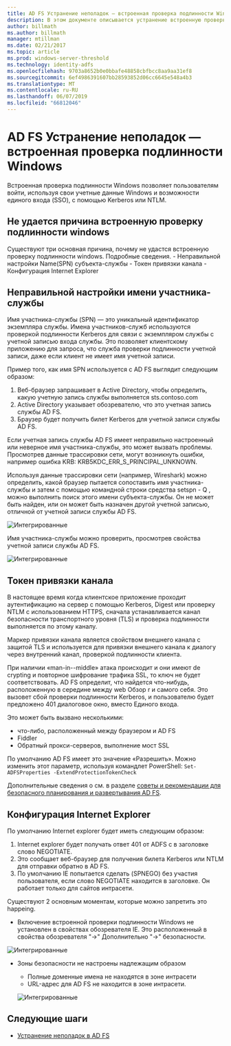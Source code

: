 ```yaml
---
title: AD FS Устранение неполадок — встроенная проверка подлинности Windows
description: В этом документе описывается устранение встроенную проверку подлинности windows
author: billmath
ms.author: billmath
manager: mtillman
ms.date: 02/21/2017
ms.topic: article
ms.prod: windows-server-threshold
ms.technology: identity-adfs
ms.openlocfilehash: 9703a8652b0e0bbafe48858cbfbcc8aa9aa31ef8
ms.sourcegitcommit: 6ef4986391607bb28593852d06cc6645e548a4b3
ms.translationtype: MT
ms.contentlocale: ru-RU
ms.lasthandoff: 06/07/2019
ms.locfileid: "66812046"
---
```

# <a name="ad-fs-troubleshooting---integrated-windows-authentication"></a>AD FS Устранение неполадок — встроенная проверка подлинности Windows
Встроенная проверка подлинности Windows позволяет пользователям войти, используя свои учетные данные Windows и возможности единого входа (SSO), с помощью Kerberos или NTLM.

## <a name="reason-integrated-windows-authentication-fails"></a>Не удается причина встроенную проверку подлинности windows
Существуют три основная причина, почему не удастся встроенную проверку подлинности windows. Подробные сведения.
    - Неправильной настройки Name(SPN) субъекта-службы
    - Токен привязки канала
    - Конфигурация Internet Explorer

## <a name="spn-misconfiguration"></a>Неправильной настройки имени участника-службы
Имя участника-службы (SPN) — это уникальный идентификатор экземпляра службы. Имена участников-служб используются проверкой подлинности Kerberos для связи с экземпляром службы с учетной записью входа службы. Это позволяет клиентскому приложению для запроса, что служба проверки подлинности учетной записи, даже если клиент не имеет имя учетной записи.

Пример того, как имя SPN используется с AD FS выглядит следующим образом:
1. Веб-браузер запрашивает в Active Directory, чтобы определить, какую учетную запись службы выполняется sts.contoso.com
2. Active Directory указывает обозревателю, что это учетная запись службы AD FS.
3. Браузер будет получить билет Kerberos для учетной записи службы AD FS.

Если учетная запись службы AD FS имеет неправильно настроенный или неверное имя участника-службы, это может вызвать проблемы.  Просмотрев данные трассировки сети, могут возникнуть ошибки, например ошибка KRB: KRB5KDC_ERR_S_PRINCIPAL_UNKNOWN.

Используя данные трассировки сети (например, Wireshark) можно определить, какой браузер пытается сопоставить имя участника-службы и затем с помощью командной строки средства setspn - Q <spn>, можно выполнить поиск этого имени субъекта-службы.  Он не может быть найден, или он может быть назначен другой учетной записью, отличной от учетной записи службы AD FS.

![Интегрированные](media/ad-fs-tshoot-iwa/iwa3.png)

Имя участника-службы можно проверить, просмотрев свойства учетной записи службы AD FS.

![Интегрированные](media/ad-fs-tshoot-iwa/iwa1.png)

## <a name="channel-binding-token"></a>Токен привязки канала
В настоящее время когда клиентское приложение проходит аутентификацию на сервер с помощью Kerberos, Digest или проверку NTLM с использованием HTTPS, сначала устанавливается канал безопасности транспортного уровня (TLS) и проверка подлинности выполняется по этому каналу. 

Маркер привязки канала является свойством внешнего канала с защитой TLS и используется для привязки внешнего канала к диалогу через внутренний канал, проверкой подлинности клиента.

При наличии «man-in--middle» атака происходит и они имеют de crypting и повторное шифрование трафика SSL, то ключ не будет соответствовать.  AD FS определит, что найдется что-нибудь, расположенную в середине между web Обзор r и самого себя.  Это вызовет сбой проверки подлинности Kerberos, и пользователю будет предложено 401 диалоговое окно, вместо Единого входа.

Это может быть вызвано несколькими:
 - что-либо, расположенный между браузером и AD FS
 - Fiddler
 - Обратный прокси-серверов, выполнение мост SSL

По умолчанию AD FS имеет это значение «Разрешить».  Можно изменить этот параметр, используя командлет PowerShell: `Set-ADFSProperties -ExtendProtectionTokenCheck`

Дополнительные сведения о см. в разделе [советы и рекомендации для безопасного планирования и развертывания AD FS](../../ad-fs/design/best-practices-for-secure-planning-and-deployment-of-ad-fs.md).

## <a name="internet-explorer-configuration"></a>Конфигурация Internet Explorer
По умолчанию Internet explorer будет иметь следующим образом:

1. Internet explorer будет получать ответ 401 от ADFS с в заголовке слово NEGOTIATE.
2. Это сообщает веб-браузер для получения билета Kerberos или NTLM для отправки обратно в AD FS.
3. По умолчанию IE попытается сделать (SPNEGO) без участия пользователя, если слово NEGOTIATE находится в заголовке.  Он работает только для сайтов интрасети.

Существуют 2 основным моментам, которые можно запретить это happeing.
   - Включение встроенной проверки подлинности Windows не установлен в свойствах обозревателя IE.  Это расположенный в свойства обозревателя "->" Дополнительно "->" безопасности.
   
   ![Интегрированные](media/ad-fs-tshoot-iwa/iwa4.png)
   
   - Зоны безопасности не настроены надлежащим образом
       - Полные доменные имена не находятся в зоне интрасети
       - URL-адрес для AD FS не находится в зоне интрасети.

      ![Интегрированные](media/ad-fs-tshoot-iwa/iwa5.png)
## <a name="next-steps"></a>Следующие шаги

- [Устранение неполадок в AD FS](ad-fs-tshoot-overview.md)
